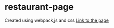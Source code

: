 # restaurant-page

Created using webpack,js and css
<a href="https://mohameddjebloun.github.io/restaurant-page/">Link to the page</a>
